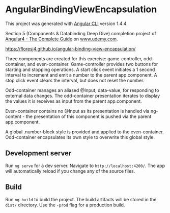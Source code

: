 # AngularBindingViewEncapsulation

This project was generated with [Angular CLI](https://github.com/angular/angular-cli) version 1.4.4.

Section 5 (Components &amp; Databinding Deep Dive) completion project of [Angular4 - The Complete Guide](https://www.udemy.com/course-dashboard-redirect/?course_id=756150) on www.udemy.com.

https://floresj4.github.io/angular-binding-view-encapsulation/

Three components are created for this exercise: game-controller, odd-container, and even-container.  Game-controller provides two buttons for starting and stopping operations.  A start click event initiates a 1 second interval to increment and emit a number to the parent app.component.  A stop click event clears the interval, but does not reset the number.

Odd-container manages an aliased @Input, data-value, for responding to external data changes.  The odd-container presentation iterates to display the values it is receives as input from the parent app.component.

Even-container contains no @Input as its presentation is handled via ng-content - the presentation of this component is pushed via the parent app.component.

A global .number-block style is provided and applied to the even-container.  Odd-container encapsulates its own style to overwrite this global style.

## Development server

Run `ng serve` for a dev server. Navigate to `http://localhost:4200/`. The app will automatically reload if you change any of the source files.

## Build

Run `ng build` to build the project. The build artifacts will be stored in the `dist/` directory. Use the `-prod` flag for a production build.